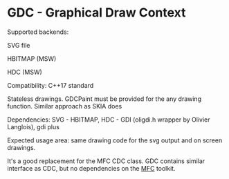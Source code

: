 # GDC - Graphical Draw Context

Supported backends: 

  SVG file
  
  HBITMAP (MSW) 
  
  HDC     (MSW) 
  
  
 Compatibility: C++17 standard

Stateless drawings. GDCPaint must be provided for the any drawing function.
Similar approach as SKIA does

 Dependencies:
 SVG - <fstream>
 HBITMAP, HDC - GDI (oligdi.h wrapper by Olivier Langlois), gdi plus

Expected usage area: same drawing code for the svg output and on screen drawings.

It's a good replacement for the MFC CDC class. GDC contains similar interface as CDC,
but no dependencies on the [MFC](https://en.wikipedia.org/wiki/Microsoft_Foundation_Class_Library) toolkit.

